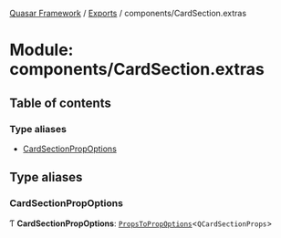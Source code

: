 [Quasar Framework](../index.md) / [Exports](../modules.md) / components/CardSection.extras

# Module: components/CardSection.extras

## Table of contents

### Type aliases

- [CardSectionPropOptions](components_CardSection_extras.md#cardsectionpropoptions)

## Type aliases

### CardSectionPropOptions

Ƭ **CardSectionPropOptions**: [`PropsToPropOptions`](components_api.md#propstopropoptions)<`QCardSectionProps`\>
